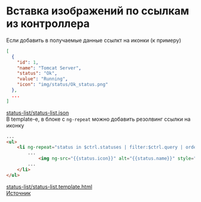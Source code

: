 # Вставка изображений по ссылкам из контроллера
Если добавить в получаемые данные ссылкт на иконки (к примеру)
```json
[
  {
    "id": 1,
    "name": "Tomcat Server",
    "status": "Ok",
    "value": "Running",
    "icon": "img/status/Ok_status.png"
  },
  ...
]
```
[status-list/status-list.json](../examples/angular/app/status-list/status-list.json)<br/>
В template-е, в блоке с `ng-repeat` можно добавить резолвинг ссылки на иконку
```html
...
<ul>
    <li ng-repeat="status in $ctrl.statuses | filter:$ctrl.query | orderBy:$ctrl.orderProp">
        ...
            <img ng-src="{{status.icon}}" alt="{{status.name}}" style="width:20px;height:20px;"/>
        ...
    </li>
</ul>
```
[status-list/status-list.template.html](../examples/angular/app/status-list/status-list.template.html)<br/>
[Источник](https://code.angularjs.org/1.7.9/docs/tutorial/step_08)
